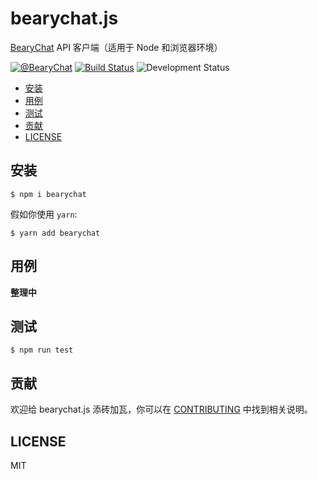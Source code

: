 # bearychat.js

[BearyChat][] API 客户端（适用于 Node 和浏览器环境）

[![@BearyChat](http://openapi.beary.chat/badge.svg)](http://openapi.beary.chat/join)
[![Build Status](https://travis-ci.org/bearyinnovative/bearychat.js.svg)](https://travis-ci.org/bearyinnovative/bearychat.js)
![Development Status](https://img.shields.io/badge/status-1.0.0-greeen.svg?style=flat-square)

[BearyChat]: https://bearychat.com

<!-- toc -->

- [安装](#%E5%AE%89%E8%A3%85)
- [用例](#%E7%94%A8%E4%BE%8B)
- [测试](#%E6%B5%8B%E8%AF%95)
- [贡献](#%E8%B4%A1%E7%8C%AE)
- [LICENSE](#license)

<!-- tocstop -->

## 安装

```
$ npm i bearychat
```

假如你使用 `yarn`:

```
$ yarn add bearychat
```

## 用例

**整理中**

## 测试

```
$ npm run test
```

## 贡献

欢迎给 bearychat.js 添砖加瓦，你可以在 [CONTRIBUTING][] 中找到相关说明。

[CONTRIBUTING]: ./CONTRIBUTING.md

## LICENSE

MIT
